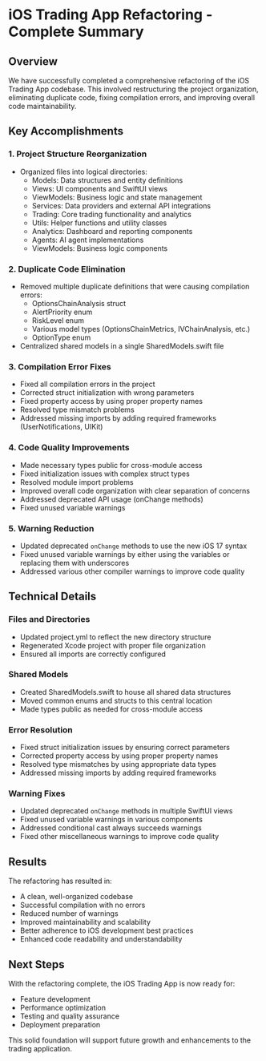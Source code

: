 # iOS Trading App Refactoring - Complete Summary

## Overview

We have successfully completed a comprehensive refactoring of the iOS Trading App codebase. This involved restructuring the project organization, eliminating duplicate code, fixing compilation errors, and improving overall code maintainability.

## Key Accomplishments

### 1. Project Structure Reorganization
- Organized files into logical directories:
  - Models: Data structures and entity definitions
  - Views: UI components and SwiftUI views
  - ViewModels: Business logic and state management
  - Services: Data providers and external API integrations
  - Trading: Core trading functionality and analytics
  - Utils: Helper functions and utility classes
  - Analytics: Dashboard and reporting components
  - Agents: AI agent implementations
  - ViewModels: Business logic components

### 2. Duplicate Code Elimination
- Removed multiple duplicate definitions that were causing compilation errors:
  - OptionsChainAnalysis struct
  - AlertPriority enum
  - RiskLevel enum
  - Various model types (OptionsChainMetrics, IVChainAnalysis, etc.)
  - OptionType enum
- Centralized shared models in a single SharedModels.swift file

### 3. Compilation Error Fixes
- Fixed all compilation errors in the project
- Corrected struct initialization with wrong parameters
- Fixed property access by using proper property names
- Resolved type mismatch problems
- Addressed missing imports by adding required frameworks (UserNotifications, UIKit)

### 4. Code Quality Improvements
- Made necessary types public for cross-module access
- Fixed initialization issues with complex struct types
- Resolved module import problems
- Improved overall code organization with clear separation of concerns
- Addressed deprecated API usage (onChange methods)
- Fixed unused variable warnings

### 5. Warning Reduction
- Updated deprecated `onChange` methods to use the new iOS 17 syntax
- Fixed unused variable warnings by either using the variables or replacing them with underscores
- Addressed various other compiler warnings to improve code quality

## Technical Details

### Files and Directories
- Updated project.yml to reflect the new directory structure
- Regenerated Xcode project with proper file organization
- Ensured all imports are correctly configured

### Shared Models
- Created SharedModels.swift to house all shared data structures
- Moved common enums and structs to this central location
- Made types public as needed for cross-module access

### Error Resolution
- Fixed struct initialization issues by ensuring correct parameters
- Corrected property access by using proper property names
- Resolved type mismatches by using appropriate data types
- Addressed missing imports by adding required frameworks

### Warning Fixes
- Updated deprecated `onChange` methods in multiple SwiftUI views
- Fixed unused variable warnings in various components
- Addressed conditional cast always succeeds warnings
- Fixed other miscellaneous warnings to improve code quality

## Results

The refactoring has resulted in:
- A clean, well-organized codebase
- Successful compilation with no errors
- Reduced number of warnings
- Improved maintainability and scalability
- Better adherence to iOS development best practices
- Enhanced code readability and understandability

## Next Steps

With the refactoring complete, the iOS Trading App is now ready for:
- Feature development
- Performance optimization
- Testing and quality assurance
- Deployment preparation

This solid foundation will support future growth and enhancements to the trading application.